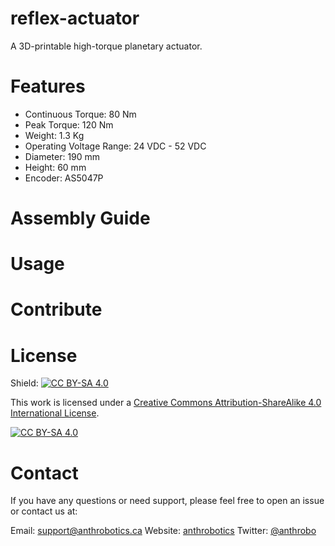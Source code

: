 # reflex-actuator
A 3D-printable high-torque planetary actuator.

# Features
- Continuous Torque: 80 Nm
- Peak Torque: 120 Nm 
- Weight: 1.3 Kg
- Operating Voltage Range: 24 VDC - 52 VDC
- Diameter: 190 mm
- Height: 60 mm
- Encoder: AS5047P

# Assembly Guide

# Usage

# Contribute

# License

Shield: [![CC BY-SA 4.0][cc-by-sa-shield]][cc-by-sa]

This work is licensed under a
[Creative Commons Attribution-ShareAlike 4.0 International License][cc-by-sa].

[![CC BY-SA 4.0][cc-by-sa-image]][cc-by-sa]

[cc-by-sa]: http://creativecommons.org/licenses/by-sa/4.0/
[cc-by-sa-image]: https://licensebuttons.net/l/by-sa/4.0/88x31.png
[cc-by-sa-shield]: https://img.shields.io/badge/License-CC%20BY--SA%204.0-lightgrey.svg

# Contact

If you have any questions or need support, please feel free to open an issue or contact us at:

Email: support@anthrobotics.ca
Website: [anthrobotics](https://anthrobotics.ca/)
Twitter: [@anthrobo](https://x.com/Anthrobo)
